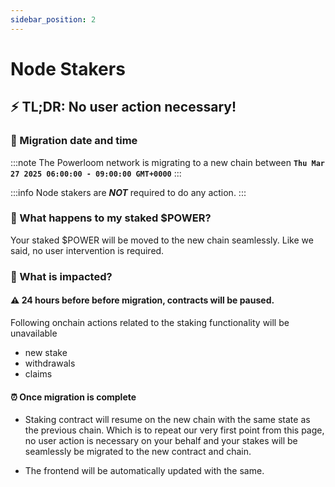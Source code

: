 ```yaml
---
sidebar_position: 2
---
```


# Node Stakers

## ⚡️ TL;DR: No user action necessary! 

### 🚀 Migration date and time 

:::note
The Powerloom network is migrating to a new chain between **`Thu Mar 27 2025 06:00:00 - 09:00:00 GMT+0000`**
:::

:::info
Node stakers are ***NOT*** required to do any action. 
:::

### 🤨 What happens to my staked $POWER?

Your staked $POWER will be moved to the new chain seamlessly. Like we said, no user intervention is required.

### 🚦 What is impacted?

#### ⚠️ 24 hours before before migration, contracts will be paused. 

Following onchain actions related to the staking functionality will be unavailable

* new stake
* withdrawals
* claims 


#### ⏰ Once migration is complete 

* Staking contract will resume on the new chain with the same state as the previous chain. Which is to repeat our very first point from this page, no user action is necessary on your behalf and your stakes will be seamlessly be migrated to the new contract and chain.

* The frontend will be automatically updated with the same.